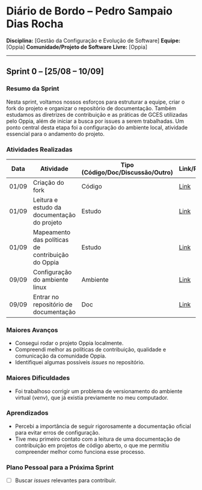 # Diário de Bordo – Pedro Sampaio Dias Rocha

**Disciplina:** \[Gestão da Configuração e Evolução de Software]
**Equipe:** \[Oppia]
**Comunidade/Projeto de Software Livre:** \[Oppia]

---

## Sprint 0 – \[25/08 – 10/09]

### Resumo da Sprint

Nesta sprint, voltamos nossos esforços para estruturar a equipe, criar o fork do projeto e organizar o repositório de documentação. Também estudamos as diretrizes de contribuição e as práticas de GCES utilizadas pelo Oppia, além de iniciar a busca por issues a serem trabalhadas. Um ponto central desta etapa foi a configuração do ambiente local, atividade essencial para o andamento do projeto.

### Atividades Realizadas

| Data  | Atividade | Tipo (Código/Doc/Discussão/Outro) | Link/Referência | Status |
| ----- | --------- | --------------------------------- | --------------- | ------ |
| 01/09 | Criação do fork | Código | [Link](https://github.com/PedroSampaioDias/oppia) | Concluído |
| 01/09 | Leitura e estudo da documentação do projeto | Estudo                            | [Link](https://github.com/oppia/oppia/wiki/Overview-of-the-Oppia-codebase) | Concluído |
| 01/09 | Mapeamento das políticas de contribuição do Oppia | Estudo | [Link](https://github.com/oppia/oppia/wiki) | Concluído |
| 09/09 | Configuração do ambiente linux | Ambiente | [Link](https://github.com/oppia/oppia/wiki/Installing-Oppia-%28Linux%3B-Python-3%29)   | Concluído |
| 09/09 | Entrar no repositório de documentação | Doc |  [Link](https://github.com/LuizaMaluf/GCES-OPPIA-relatorios/tree/docs-pedro-sampaio) | Concluído |

### Maiores Avanços

* Consegui rodar o projeto Oppia localmente.  
* Compreendi melhor as políticas de contribuição, qualidade e comunicação da comunidade Oppia.  
* Identifiquei algumas possíveis *issues* no repositório.  

### Maiores Dificuldades

* Foi trabalhoso corrigir um problema de versionamento do ambiente virtual (*venv*), que já existia previamente no meu computador.  

### Aprendizados

* Percebi a importância de seguir rigorosamente a documentação oficial para evitar erros de configuração.  
* Tive meu primeiro contato com a leitura de uma documentação de contribuição em projetos de código aberto, o que me permitiu compreender melhor como funciona esse processo.  


### Plano Pessoal para a Próxima Sprint

* [ ] Buscar *issues* relevantes para contribuir.
